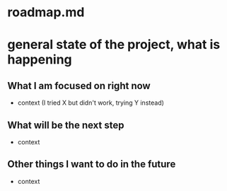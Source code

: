 # roadmap.md

# general state of the project, what is happening

## What I am focused on right now

- context (I tried X but didn't work, trying Y instead)

## What will be the next step

- context

## Other things I want to do in the future

- context
